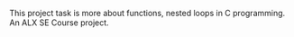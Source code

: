 This project task is more about functions, nested loops in C programming. An ALX SE Course project.
